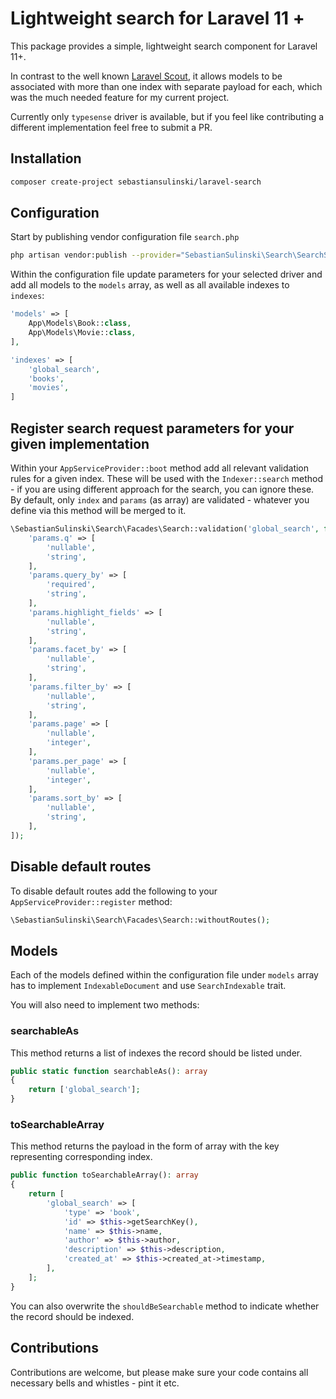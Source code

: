 # Lightweight search for Laravel 11 +

This package provides a simple, lightweight search component for Laravel 11+.

In contrast to the well known [Laravel Scout](https://laravel.com/docs/11.x/scout), it allows models to be associated
with more than one index with separate payload for each, which was the much needed feature for my current project.

Currently only `typesense` driver is available, but if you feel like contributing a different implementation feel free
to submit a PR.

## Installation

```bash
composer create-project sebastiansulinski/laravel-search
```

## Configuration

Start by publishing vendor configuration file `search.php`

```bash
php artisan vendor:publish --provider="SebastianSulinski\Search\SearchServiceProvider"
```

Within the configuration file update parameters for your selected driver and add all models to the `models` array, as
well as
all available indexes to `indexes`:

```php
'models' => [
    App\Models\Book::class,
    App\Models\Movie::class,
],

'indexes' => [
    'global_search',
    'books',
    'movies',
]
```

## Register search request parameters for your given implementation

Within your `AppServiceProvider::boot` method add all relevant validation rules for a given index.
These will be used with the `Indexer::search` method - if you are using different approach for the search, you can
ignore these.
By default, only `index` and `params` (as array) are validated - whatever you define via this method will be merged to
it.

```php
\SebastianSulinski\Search\Facades\Search::validation('global_search', fn (\Illuminate\Foundation\Http\FormRequest $request) => [
    'params.q' => [
        'nullable',
        'string',
    ],
    'params.query_by' => [
        'required',
        'string',
    ],
    'params.highlight_fields' => [
        'nullable',
        'string',
    ],
    'params.facet_by' => [
        'nullable',
        'string',
    ],
    'params.filter_by' => [
        'nullable',
        'string',
    ],
    'params.page' => [
        'nullable',
        'integer',
    ],
    'params.per_page' => [
        'nullable',
        'integer',
    ],
    'params.sort_by' => [
        'nullable',
        'string',
    ],
]);
```

## Disable default routes

To disable default routes add the following to your `AppServiceProvider::register` method:

```php
\SebastianSulinski\Search\Facades\Search::withoutRoutes();
```

## Models

Each of the models defined within the configuration file under `models` array has to implement `IndexableDocument` and
use `SearchIndexable` trait.

You will also need to implement two methods:

### searchableAs

This method returns a list of indexes the record should be listed under.

```php
public static function searchableAs(): array
{
    return ['global_search'];
}
```

### toSearchableArray

This method returns the payload in the form of array with the key representing corresponding index.

```php
public function toSearchableArray(): array
{
    return [
        'global_search' => [
            'type' => 'book',
            'id' => $this->getSearchKey(),
            'name' => $this->name,
            'author' => $this->author,
            'description' => $this->description,
            'created_at' => $this->created_at->timestamp,
        ],
    ];
}
```

You can also overwrite the `shouldBeSearchable` method to indicate whether the record should be indexed.

## Contributions

Contributions are welcome, but please make sure your code contains all necessary bells and whistles - pint it etc.
